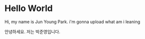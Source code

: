 # Hello World

Hi, my name is Jun Young Park. 
i'm gonna upload what am i leaning

안녕하세요. 
저는 박준영입니다.

